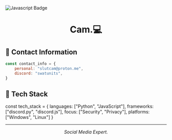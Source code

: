 ![Javascript Badge](https://img.shields.io/badge/Javascript-000?style=for-the-badge&logo=javascript)

<h1 align="center"><strong>Cam.💻</strong></h1>

## 🦇 Contact Information

```javascript
const contact_info = {
    personal: "slutcam@proton.me",
    discord: "swatunits",
}
```
## 🦇 Tech Stack
const tech_stack = {
    languages: ["Python", "JavaScript"],
    frameworks: ["discord.py", "discord.js"],
    focus: ["Security", "Privacy"],
    platforms: ["Windows", "Linux"]
}


---
<div align="center">
  <i>Social Media Expert.</i>
</div>
